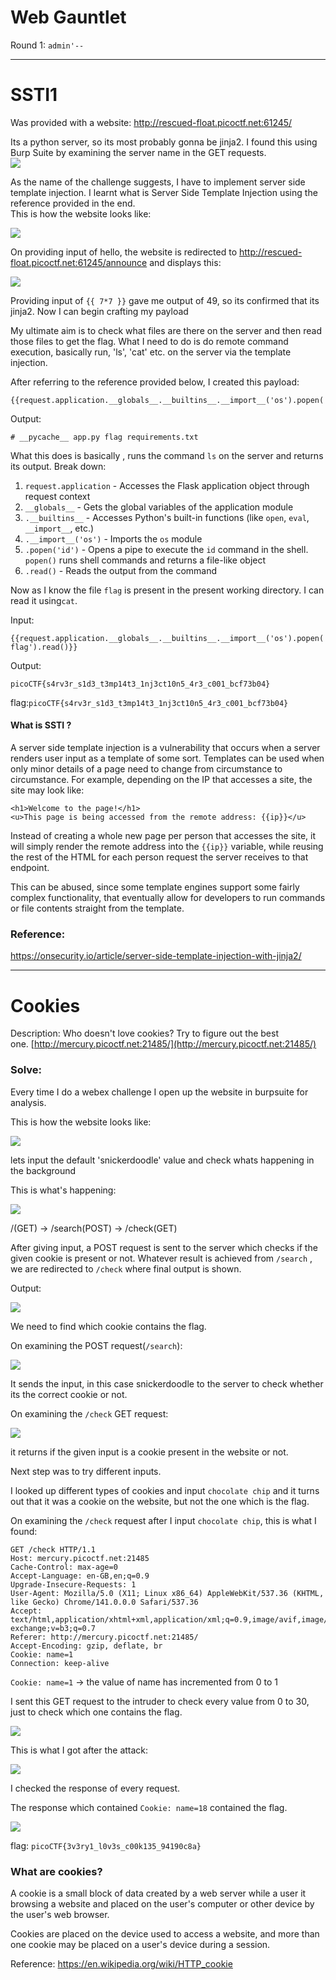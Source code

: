 # Web Gauntlet

 
Round 1: `admin'--`

---
# SSTI1 

Was provided with a website: http://rescued-float.picoctf.net:61245/ 

Its a python server, so its most probably gonna be jinja2. I found this using Burp Suite by examining the server name in the GET requests.   
![](assets/burp1.png)


As the name of the challenge suggests, I have to implement server side template injection.
I learnt what is Server Side Template Injection using the reference provided in the end.  
This is how the website looks like: 

![](assets/home.png)

On providing input of hello, the website is redirected to  http://rescued-float.picoctf.net:61245/announce and displays this:  

![](assets/hello.png)

Providing input of `{{ 7*7 }}` gave me output of 49, so its confirmed that its jinja2. 
Now  I can begin crafting my payload 

My ultimate aim is to check what files are there on the server and then read those files to get the flag. 
What I need to do is do remote command execution, basically run, 'ls', 'cat' etc. on the server via the template injection. 

After referring to the reference provided below, I created this payload: 
```
{{request.application.__globals__.__builtins__.__import__('os').popen('ls').read()}}
```

Output: 
```
# __pycache__ app.py flag requirements.txt
```
What this does is basically , runs the command `ls`  on the server and returns its output. 
Break down: 
1. `request.application` - Accesses the Flask application object through request context
2. `__globals__` - Gets the global variables of the application module 
3. `.__builtins__` - Accesses Python's built-in functions (like `open`, `eval`, `__import__`, etc.)
4. `.__import__('os')` - Imports the `os` module
5. `.popen('id')` - Opens a pipe to execute the `id` command in the shell. `popen()` runs shell commands and returns a file-like object
6. `.read()` - Reads the output from the command

Now as I know the file `flag` is present in the present working directory. I can read it using`cat`. 

Input: 
```
{{request.application.__globals__.__builtins__.__import__('os').popen('cat flag').read()}}
```

Output: 
```
picoCTF{s4rv3r_s1d3_t3mp14t3_1nj3ct10n5_4r3_c001_bcf73b04}
```

flag:`picoCTF{s4rv3r_s1d3_t3mp14t3_1nj3ct10n5_4r3_c001_bcf73b04}`
#### What is SSTI ? 

A server side template injection is a vulnerability that occurs when a server renders user input as a template of some sort. Templates can be used when only minor details of a page need to change from circumstance to circumstance. For example, depending on the IP that accesses a site, the site may look like:

```htmlmixed=
<h1>Welcome to the page!</h1>
<u>This page is being accessed from the remote address: {{ip}}</u>
```

Instead of creating a whole new page per person that accesses the site, it will simply render the remote address into the `{{ip}}` variable, while reusing the rest of the HTML for each person request the server receives to that endpoint.

This can be abused, since some template engines support some fairly complex functionality, that eventually allow for developers to run commands or file contents straight from the template.

### Reference: 

https://onsecurity.io/article/server-side-template-injection-with-jinja2/

---
# Cookies 

Description: 
Who doesn't love cookies? Try to figure out the best one. [http://mercury.picoctf.net:21485/](http://mercury.picoctf.net:21485/)

### Solve: 

Every time I do a webex challenge I open up the website in burpsuite for analysis. 

This is how the website looks like: 

![](assets/cookies1.png)

lets input the default 'snickerdoodle' value and check whats happening in the background 

This is what's happening: 

![](assets/cookies2.png)

/(GET) -> /search(POST) -> /check(GET) 

After giving input, a POST request is sent to the server which checks if the given cookie is present or not. Whatever result is achieved from `/search` , we are redirected to `/check` where final output is shown. 

Output: 


![](assets/cookies3.png)

We need to find which cookie contains the flag. 

On examining the POST request(`/search`): 

![](assets/cookies4.png)

It sends the input, in this case snickerdoodle to the server to check whether its the correct cookie or not.  

On examining the `/check`  GET request: 

![](assets/cookies5.png)

it returns if the given input is a cookie present in the website or not. 

Next step was to try different inputs. 

I looked up different types of cookies and input `chocolate chip` and it turns out that it was a cookie on the website, but not the one which is the flag. 

On examining the `/check` request after I input `chocolate chip`, this is what I found: 

```
GET /check HTTP/1.1
Host: mercury.picoctf.net:21485
Cache-Control: max-age=0
Accept-Language: en-GB,en;q=0.9
Upgrade-Insecure-Requests: 1
User-Agent: Mozilla/5.0 (X11; Linux x86_64) AppleWebKit/537.36 (KHTML, like Gecko) Chrome/141.0.0.0 Safari/537.36
Accept: text/html,application/xhtml+xml,application/xml;q=0.9,image/avif,image/webp,image/apng,*/*;q=0.8,application/signed-exchange;v=b3;q=0.7
Referer: http://mercury.picoctf.net:21485/
Accept-Encoding: gzip, deflate, br
Cookie: name=1
Connection: keep-alive
```

`Cookie: name=1` -> the value of name has incremented from 0 to 1 

I sent this GET request to the intruder to check every value from 0 to 30, just to check which one contains the flag. 

![](assets/cookies6.png)

This is what I got after the attack: 

![](assets/cookies7.png)

I checked the response of every request. 

The response which contained 
`Cookie: name=18` contained the flag. 

![](assets/cookies8.png)

flag: `picoCTF{3v3ry1_l0v3s_c00k135_94190c8a}`


### What are cookies? 

A cookie is a small block of data created by a web server while a user it browsing a website and placed on the user's computer or other device by the user's web browser. 

Cookies are placed on the device used to access a  website, and more than one cookie may be placed on a user's device during a session. 

Reference: 
https://en.wikipedia.org/wiki/HTTP_cookie


